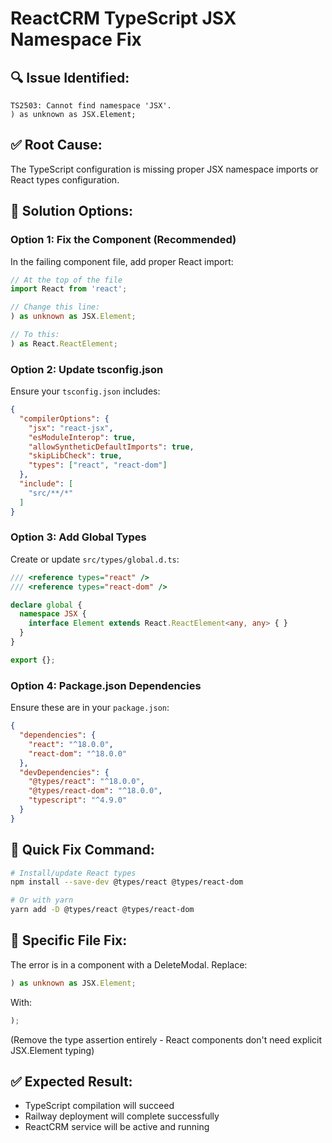 # ReactCRM TypeScript JSX Namespace Fix

## 🔍 **Issue Identified:**
```
TS2503: Cannot find namespace 'JSX'.
) as unknown as JSX.Element;
```

## ✅ **Root Cause:**
The TypeScript configuration is missing proper JSX namespace imports or React types configuration.

## 🔧 **Solution Options:**

### **Option 1: Fix the Component (Recommended)**
In the failing component file, add proper React import:

```typescript
// At the top of the file
import React from 'react';

// Change this line:
) as unknown as JSX.Element;

// To this:
) as React.ReactElement;
```

### **Option 2: Update tsconfig.json**
Ensure your `tsconfig.json` includes:

```json
{
  "compilerOptions": {
    "jsx": "react-jsx",
    "esModuleInterop": true,
    "allowSyntheticDefaultImports": true,
    "skipLibCheck": true,
    "types": ["react", "react-dom"]
  },
  "include": [
    "src/**/*"
  ]
}
```

### **Option 3: Add Global Types**
Create or update `src/types/global.d.ts`:

```typescript
/// <reference types="react" />
/// <reference types="react-dom" />

declare global {
  namespace JSX {
    interface Element extends React.ReactElement<any, any> { }
  }
}

export {};
```

### **Option 4: Package.json Dependencies**
Ensure these are in your `package.json`:

```json
{
  "dependencies": {
    "react": "^18.0.0",
    "react-dom": "^18.0.0"
  },
  "devDependencies": {
    "@types/react": "^18.0.0",
    "@types/react-dom": "^18.0.0",
    "typescript": "^4.9.0"
  }
}
```

## 🚀 **Quick Fix Command:**
```bash
# Install/update React types
npm install --save-dev @types/react @types/react-dom

# Or with yarn
yarn add -D @types/react @types/react-dom
```

## 📝 **Specific File Fix:**
The error is in a component with a DeleteModal. Replace:
```typescript
) as unknown as JSX.Element;
```

With:
```typescript
);
```
(Remove the type assertion entirely - React components don't need explicit JSX.Element typing)

## ✅ **Expected Result:**
- TypeScript compilation will succeed
- Railway deployment will complete successfully
- ReactCRM service will be active and running

